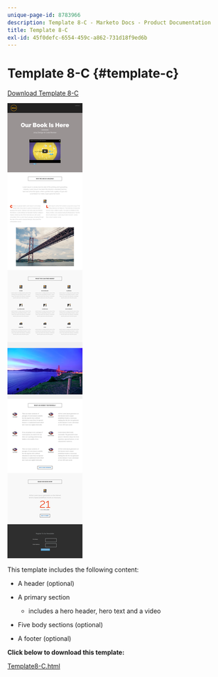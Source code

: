 ```yaml
---
unique-page-id: 8783966
description: Template 8-C - Marketo Docs - Product Documentation
title: Template 8-C
exl-id: 45f0defc-6554-459c-a862-731d18f9ed6b
---
```

# Template 8-C {#template-c}

[Download Template 8-C](https://docs.marketo.com/download/attachments/8783966/template-8c.html?version=1&modificationdate=1482175053000&api=v2)

![](assets/image2015-7-29-14-3a12-3a24.png)

This template includes the following content:

* A header (optional)
* A primary section

    * includes a hero header, hero text and a video

* Five body sections (optional)
* A footer (optional)

**Click below to download this template:**

[Template8-C.html](https://docs.marketo.com/download/attachments/8783966/template-8c.html?version=1&modificationdate=1482175053000&api=v2)
